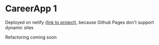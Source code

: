 # CareerApp 1

Deployed on netify [(link to project)](https://vvaasd-career-app-1.netlify.app), because Github Pages don't support dynamic sites

Refactoring coming soon